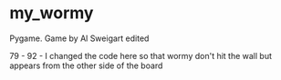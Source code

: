 # my_wormy
Pygame. Game by Al Sweigart edited

79 - 92 - I changed the code here so that wormy don't hit the wall but appears from the other side of the board
